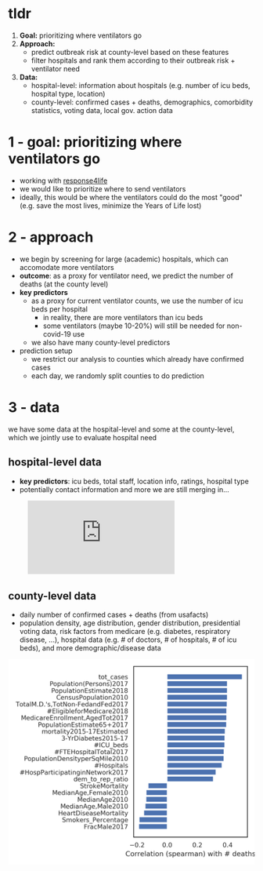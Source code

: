 # tldr

1. **Goal:** prioritizing where ventilators go
2. **Approach:** 
    - predict outbreak risk at county-level based on these features
    - filter hospitals and rank them according to their outbreak risk + ventilator need
3. **Data:** 
    - hospital-level: information about hospitals (e.g. number of icu beds, hospital type, location)
    - county-level: confirmed cases + deaths, demographics, comorbidity statistics, voting data, local gov. action data


# 1 - goal: prioritizing where ventilators go

- working with [response4life](https://response4life.org/)
- we would like to prioritize where to send ventilators
- ideally, this would be where the ventilators could do the most "good" (e.g. save the most lives, minimize the Years of Life lost)

# 2 - approach

- we begin by screening for large (academic) hospitals, which can accomodate more ventilators
- **outcome**: as a proxy for ventilator need, we predict the number of deaths (at the county level)
- **key predictors**
    - as a proxy for current ventilator counts, we use the number of icu beds per hospital
        - in reality, there are more ventilators than icu beds
        - some ventilators (maybe 10-20%) will still be needed for non-covid-19 use
    - we also have many county-level predictors
- prediction setup
    - we restrict our analysis to counties which already have confirmed cases
    - each day, we randomly split counties to do prediction


# 3 - data

we have some data at the hospital-level and some at the county-level, which we jointly use to evaluate hospital need

## hospital-level data

- **key predictors**: icu beds, total staff, location info, ratings, hospital type
- potentially contact information and more we are still merging in...

<figure class="video_container">
  <iframe src="https://yu-group.github.io/covid-19-geographic-risk-prediction/results/NY.html" frameborder="0" allowfullscreen="true"> </iframe>
</figure>

## county-level data

- daily number of confirmed cases + deaths (from usafacts)
- population density, age distribution, gender distribution, presidential voting data, risk factors from medicare (e.g. diabetes, respiratory disease, ...), hospital data (e.g. # of doctors, # of hospitals, # of icu beds), and more demographic/disease data

![](results/correlations.png)